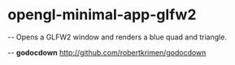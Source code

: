 # opengl-minimal-app-glfw2
--
Opens a GLFW2 window and renders a blue quad and triangle.

--
**godocdown** http://github.com/robertkrimen/godocdown
